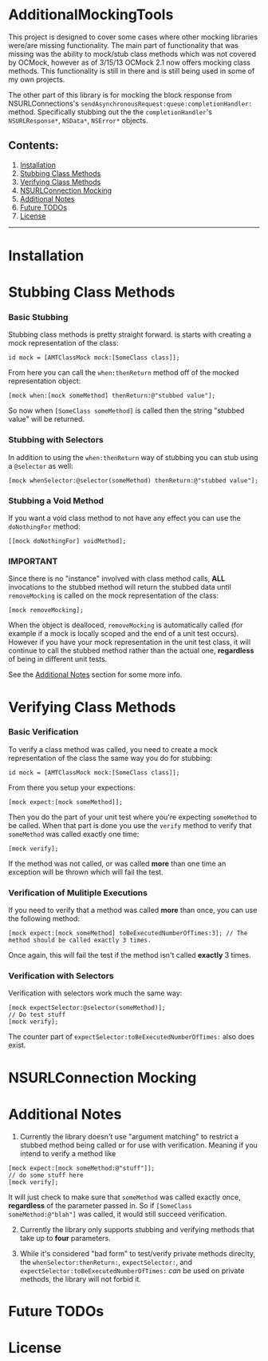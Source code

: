 AdditionalMockingTools
======================

This project is designed to cover some cases where other mocking libraries were/are missing functionality. The main part of functionality that was missing was the ability to mock/stub class methods which was not covered by OCMock, however as of 3/15/13 OCMock 2.1 now offers mocking class methods. This functionality is still in there and is still being used in some of my own projects.

The other part of this library is for mocking the block response from NSURLConnections's `sendAsynchronousRequest:queue:completionHandler:` method. Specifically stubbing out the the `completionHandler`'s `NSURLResponse*`, `NSData*`, `NSError*` objects.

## Contents:

1. [Installation](#installation)
1. [Stubbing Class Methods](#stubbing)
1. [Verifying Class Methods](#verifying)
1. [NSURLConnection Mocking](#nsurlconnection)
1. [Additional Notes](#additionalNotes)
1. [Future TODOs](#futureTODOs)
1. [License](#license)

***

<a name="installation"></a>
# Installation

<a name="stubbing"></a>
# Stubbing Class Methods

### Basic Stubbing
Stubbing class methods is pretty straight forward. is starts with creating a mock representation of the class:

```objc
id mock = [AMTClassMock mock:[SomeClass class]];
```

From here you can call the `when:thenReturn` method off of the mocked representation object:

```objc
[mock when:[mock someMethod] thenReturn:@"stubbed value"];
```

So now when `[SomeClass someMethod]` is called then the string "stubbed value" will be returned.

### Stubbing with Selectors
In addition to using the `when:thenReturn` way of stubbing you can stub using a `@selector` as well:

```objc
[mock whenSelector:@selector(someMethod) thenReturn:@"stubbed value"];
```

### Stubbing a Void Method
If you want a void class method to not have any effect you can use the `doNothingFor` method:

```objc
[[mock doNothingFor] voidMethod];
```

### IMPORTANT
Since there is no "instance" involved with class method calls, **ALL** invocations to the stubbed method will return the stubbed data until `removeMocking` 
is called on the mock representation of the class:

```objc
[mock removeMocking];
```

When the object is dealloced, `removeMocking` is automatically called (for example if a mock is locally scoped and the end of a unit test occurs). 
However if you have your mock representation in the unit test class, it will continue to call the stubbed method rather than the actual one, **regardless** of being in different unit tests.

See the [Additional Notes](#additionalNotes) section for some more info.

<a name="verifying"></a>
# Verifying Class Methods

### Basic Verification

To verify a class method was called, you need to create a mock representation of the class the same way you do for stubbing:

```objc
id mock = [AMTClassMock mock:[SomeClass class]];
```

From there you setup your expections:

```objc
[mock expect:[mock someMethod]];
```

Then you do the part of your unit test where you're expecting `someMethod` to be called. When that part is done you use the `verify` method to verify that `someMethod` was called exactly one time:

```objc
[mock verify];
```

If the method was not called, or was called **more** than one time an exception will be thrown which will fail the test.

### Verification of Mulitiple Executions

If you need to verify that a method was called **more** than once, you can use the following method:

```objc
[mock expect:[mock someMethod] toBeExecutedNumberOfTimes:3]; // The method should be called exactly 3 times.
```

Once again, this will fail the test if the method isn't called **exactly** 3 times.

### Verification with Selectors

Verification with selectors work much the same way:

```objc
[mock expectSelector:@selector(someMethod)];
// Do test stuff
[mock verify];
```

The counter part of `expectSelector:toBeExecutedNumberOfTimes:` also does exist.

<a name="nsurlconnection"></a>
# NSURLConnection Mocking

<a name="additionalNotes"></a>
# Additional Notes

1. Currently the library doesn't use "argument matching" to restrict a stubbed method being called or for use with verification. Meaning if you intend to verify a method like

```objc
[mock expect:[mock someMethod:@"stuff"]];
// do some stuff here
[mock verify];
```

It will just check to make sure that `someMethod` was called exactly once, **regardless** of the parameter passed in. So if `[SomeClass someMethod:@"blah"]` was called, 
it would still succeed verification.

2. Currently the library only supports stubbing and verifying methods that take up to **four** parameters.

3. While it's considered "bad form" to test/verify private methods direclty, the `whenSelector:thenReturn:`, `expectSelector:`, and `expectSelector:toBeExecutedNumberOfTimes:` *can* be used on private methods, the library will not forbid it.

<a name="futureTODOs"></a>
# Future TODOs

<a name="license"></a>
# License